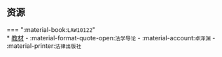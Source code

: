 ## 资源  
=== ":material-book:`LAW10122`"  
    * [教材](http://api.xtaoa.com/api/lanzou.php?url=https://cqu-openlib.lanzout.com/iIpTS2au3qob&type=down) - :material-format-quote-open:`法学导论` - :material-account:`卓泽渊` - :material-printer:`法律出版社`  